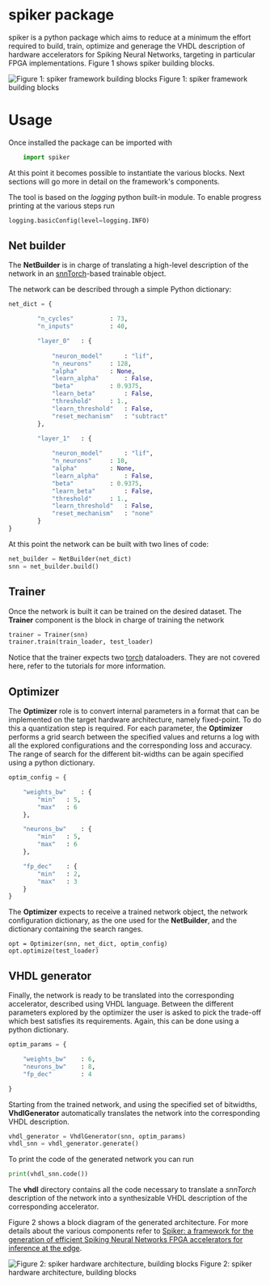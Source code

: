 # spiker package

spiker is a python package which aims to reduce at a minimum the effort required
to build, train, optimize and generage the VHDL description of hardware
accelerators for Spiking Neural Networks, targeting in particular FPGA
implementations. Figure 1 shows spiker building blocks.

![Figure 1: spiker framework building blocks](../Doc/framework.png)
Figure 1: spiker framework building blocks

# Usage

Once installed the package can be imported with

```python
    import spiker
```

At this point it becomes possible to instantiate the various blocks. Next
sections will go more in detail on the framework's components.

The tool is based on the *logging* python built-in module. To enable progress printing at the various steps run

```python
logging.basicConfig(level=logging.INFO)
```


## Net builder

The **NetBuilder** is in charge of translating a high-level description of the network in an [snnTorch](https://snntorch.readthedocs.io/en/latest/)-based trainable object.

The network can be described through a simple Python dictionary:

```python
net_dict = {

		"n_cycles"			: 73,
		"n_inputs"			: 40,

		"layer_0"	: {
			
			"neuron_model"		: "lif",
			"n_neurons"		: 128,
			"alpha"			: None,
			"learn_alpha"		: False,
			"beta"			: 0.9375,
			"learn_beta"		: False,
			"threshold"		: 1.,
			"learn_threshold"	: False,
			"reset_mechanism"	: "subtract"
		},

		"layer_1"	: {
			
			"neuron_model"		: "lif",
			"n_neurons"		: 10,
			"alpha"			: None,
			"learn_alpha"		: False,
			"beta"			: 0.9375,
			"learn_beta"		: False,
			"threshold"		: 1.,
			"learn_threshold"	: False,
			"reset_mechanism"	: "none"
		}
}
```

At this point the network can be built with two lines of code:

```python
net_builder = NetBuilder(net_dict)
snn = net_builder.build()
```

## Trainer

Once the network is built it can be trained on the desired dataset. The
**Trainer** component is the block in charge of training the network

```python
trainer = Trainer(snn)
trainer.train(train_loader, test_loader)
```

Notice that the trainer expects two [torch](https://pytorch.org/) dataloaders.  They are not covered here, refer to the tutorials for more information.

## Optimizer

The **Optimizer** role is to convert internal parameters in a format that can be implemented on the target hardware architecture, namely fixed-point. To do this a quantization step is required. For each parameter, the **Optimizer** performs a grid search between the specified values and returns a log with all the explored configurations and the corresponding loss and accuracy. The range of search for the different bit-widths can be again specified using a python dictionary.

```python
optim_config = {

	"weights_bw"	: {
		"min"	: 5,
		"max"	: 6
	},

	"neurons_bw"	: {
		"min"	: 5,
		"max"	: 6
	},

	"fp_dec"	: {
		"min"	: 2,
		"max"	: 3
	}
}
```

The **Optimizer** expects to receive a trained network object, the network configuration dictionary, as the one used for the **NetBuilder**, and the dictionary containing the search ranges.

```
opt = Optimizer(snn, net_dict, optim_config)
opt.optimize(test_loader)
```

## VHDL generator

Finally, the network is ready to be translated into the corresponding accelerator, described using VHDL language. Between the different parameters explored by the optimizer the user is asked to pick the trade-off which best satisfies its requirements. Again, this can be done using a python dictionary.

```python
optim_params = {

	"weights_bw"	: 6,
	"neurons_bw"	: 8,
	"fp_dec"		: 4

}
```

Starting from the trained network, and using the specified set of bitwidths,
**VhdlGenerator** automatically translates the network into the corresponding
VHDL description.

```python
vhdl_generator = VhdlGenerator(snn, optim_params)
vhdl_snn = vhdl_generator.generate()
```

To print the code of the generated network you can run

```python
print(vhdl_snn.code())
```

The **vhdl** directory contains all the code necessary to translate a *snnTorch* description of the network into a synthesizable VHDL description of the corresponding accelerator.

Figure 2 shows a block diagram of the generated architecture. For more details about the various components refer to [Spiker: a framework for the generation of efficient Spiking Neural Networks FPGA accelerators for inference at the edge](https://arxiv.org/abs/2401.01141).

![Figure 2: spiker hardware architecture, building blocks](../Doc/spiker.png)
Figure 2: spiker hardware architecture, building blocks
